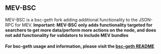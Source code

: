 ## MEV-BSC

MEV-BSC is a bsc-geth fork adding additional functionality to the JSON-RPC for MEV. **Important: MEV-BSC only adds functionality targeted for searchers to get more data/perform more actions on the node, and does not add functionality for validators to include MEV bundles**

#### For bsc-geth usage and information, please visit the [bsc-geth README](https://github.com/bnb-chain/bsc/blob/master/README.md)


